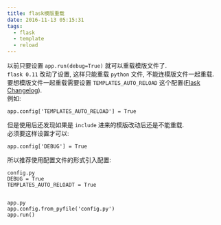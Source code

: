 ```yaml
---
title: flask模版重载
date: 2016-11-13 05:15:31
tags:
  - flask
  - template
  - reload
---
```


以前只要设置 `app.run(debug=True)` 就可以重载模版文件了.    
`flask 0.11` 改动了设置, 这样只能重载 `python` 文件, 不能连模版文件一起重载.    
要想模版文件一起重载需要设置 `TEMPLATES_AUTO_RELOAD` 这个配置([Flask Changelog](http://flask.pocoo.org/docs/0.11/changelog/#version-0-11)).    
例如:    

    app.config['TEMPLATES_AUTO_RELOAD'] = True


但是使用后还发现如果是 `include` 进来的模版改动后还是不能重载.   
必须要这样设置才可以:    

    app.config['DEBUG'] = True

所以推荐使用配置文件的形式引入配置:    

    config.py
    DEBUG = True
    TEMPLATES_AUTO_RELOADT = True


    app.py
    app.config.from_pyfile('config.py')
    app.run()
